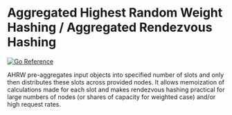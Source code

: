 # Aggregated Highest Random Weight Hashing / Aggregated Rendezvous Hashing

[![Go Reference](https://pkg.go.dev/badge/github.com/SenseUnit/ahrw.svg)](https://pkg.go.dev/github.com/SenseUnit/ahrw)

AHRW pre-aggregates input objects into specified number of slots and only then distributes these slots across provided nodes. It allows memoization of calculations made for each slot and makes rendezvous hashing practical for large numbers of nodes (or shares of capacity for weighted case) and/or high request rates.
